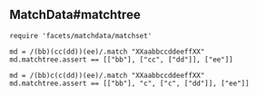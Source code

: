 ## MatchData#matchtree

    require 'facets/matchdata/matchset'

    md = /(bb)(cc(dd))(ee)/.match "XXaabbccddeeffXX"
    md.matchtree.assert == [["bb"], ["cc", ["dd"]], ["ee"]]

    md = /(bb)c(c(dd))(ee)/.match "XXaabbccddeeffXX"
    md.matchtree.assert == [["bb"], "c", ["c", ["dd"]], ["ee"]]

